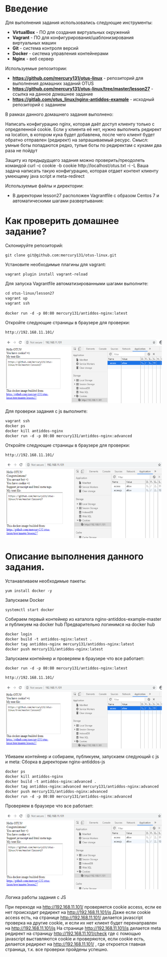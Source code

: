 # **Введение**

Для выполнения задания использовались следующие инструменты:
- **VirtualBox** - ПО для создания виртуальных окружений
- **Vagrant** - ПО для конфигурирования/шаблонизирования виртуальных машин
- **Git** - система контроля версий
- **Docker** - система управления контейнерами
- **Nginx** - веб сервер


Используемые репозитории:
- **https://github.com/mercury131/otus-linux** - репозиторий для выполнения домашних заданий OTUS
- **https://github.com/mercury131/otus-linux/tree/master/lesson27** - ссылка на данное домашнее задание
- **https://gitlab.com/otus_linux/nginx-antiddos-example** - исходный репозиторий с заданием


 


В рамках данного домашнего задания выполнено:

Написать конфигурацию nginx, которая даёт доступ клиенту только с определенной cookie.
Если у клиента её нет, нужно выполнить редирект на location, в котором кука будет добавлена, после чего клиент будет обратно отправлен (редирект) на запрашиваемый ресурс.
Смысл: умные боты попадаются редко, тупые боты по редиректам с куками два раза не пойдут

Защиту из предыдудщего задания можно проверить/преодолеть командой curl -c cookie -b cookie http://localhost/otus.txt -i -L
Ваша задача написать такую конфигурацию, которая отдает контент клиенту умеющему java script и meta-redirect



Используемые файлы и директории:
- В директории lesson27 расположен Vagrantfile с образом Centos 7 и автоматическими шагами развертывания:



# Как проверить домашнее задание?

Склонируйте репозиторий:

```
git clone git@github.com:mercury131/otus-linux.git
```

Установите необходимые плагины для vagrant:

```
vagrant plugin install vagrant-reload
```

Для запуска Vagrantfile автоматизированными шагами выполните:

```
cd otus-linux/lesson27
vagrant up 
vagrant ssh

docker run -d -p 80:80 mercury131/antiddos-nginx:latest
```

Откройте следующие страницы в браузере для проверки:

```
http://192.168.11.101/
```

![DDOS Cookie Protection](https://raw.githubusercontent.com/mercury131/otus-linux/master/lesson27/cookie.PNG)

Для проверки задания с js выполните:

```
vagrant ssh
docker ps 
docker kill antiddos-nginx
docker run -d -p 80:80 mercury131/antiddos-nginx:advanced
```

Откройте следующие страницы в браузере для проверки:

```
http://192.168.11.101/
```

![DDOS Cookie + js + meta Protection](https://raw.githubusercontent.com/mercury131/otus-linux/master/lesson27/cookie_js.PNG)

# Описание выполнения данного задания.

Устанавливаем необходимые пакеты:

```
yum install docker -y

```


Запускаем Docker

```
systemctl start docker
```

Собираем первый контейнер из каталога nginx-antiddos-example-master и публикуем на docker hub
Предварительно логинимся на docker hub
```
docker login
docker build -t antiddos-nginx:latest .
docker tag antiddos-nginx mercury131/antiddos-nginx:latest
docker push mercury131/antiddos-nginx:latest
```

Запускаем контейнер и проверяем в браузере что все работает:

```
docker run -d -p 80:80 mercury131/antiddos-nginx:latest
```

```
http://192.168.11.101/
```

![DDOS Cookie Protection](https://raw.githubusercontent.com/mercury131/otus-linux/master/lesson27/cookie.PNG)

Убиваем контейнер и собираем, публикуем, запускаем следующий с js и meta:
Сборка в директории nginx-antiddos-js

```
docker ps 
docker kill antiddos-nginx
docker build -t antiddos-nginx:advanced .
docker tag antiddos-nginx:advanced mercury131/antiddos-nginx:advanced
docker push mercury131/antiddos-nginx:advanced
docker run -d -p 80:80 mercury131/antiddos-nginx:advanced
```

Проверяем в браузере что все работает:

![DDOS Cookie + js + meta Protection](https://raw.githubusercontent.com/mercury131/otus-linux/master/lesson27/cookie_js.PNG)

Логика работы задания с JS

При переходе на http://192.168.11.101/ проверяется cookie access, если ее нет происходит редирект на http://192.168.11.101/js
Даже если cookie access есть, на странице http://192.168.11.101/ делается javascript проверка на другие cookie, и если их нет клиент будет перенаправлен на http://192.168.11.101/js
На странице http://192.168.11.101/js делается meta редирект на страницу http://192.168.11.101/check где с помощью javascript выставляются cookie и проверяются, если cookie есть, делается редирект на http://192.168.11.101/ , где откроется главная страница, т.к. все проверки пройдены успешно.
